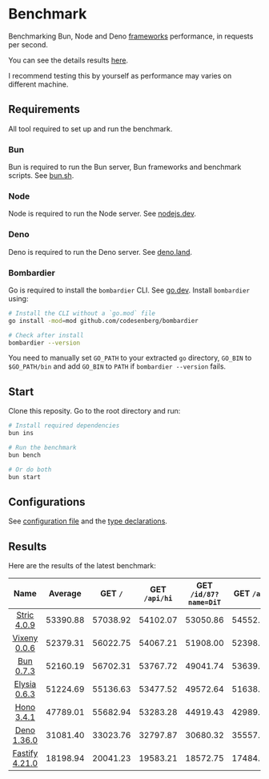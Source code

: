 # Benchmark
Benchmarking Bun, Node and Deno [frameworks](/src) performance, in requests per second.

You can see the details results [here](/results/index.md). 

I recommend testing this by yourself as performance may varies on different machine.

## Requirements
All tool required to set up and run the benchmark.

### Bun
Bun is required to run the Bun server, Bun frameworks and benchmark scripts. See [bun.sh](https://bun.sh).

### Node
Node is required to run the Node server. See [nodejs.dev](https://nodejs.dev).

### Deno
Deno is required to run the Deno server. See [deno.land](https://deno.land).

### Bombardier
Go is required to install the `bombardier` CLI. See [go.dev](https://go.dev).
Install `bombardier` using:
```bash
# Install the CLI without a `go.mod` file
go install -mod=mod github.com/codesenberg/bombardier

# Check after install
bombardier --version
```
You need to manually set `GO_PATH` to your extracted `go` directory, `GO_BIN` to `$GO_PATH/bin` and add `GO_BIN` to `PATH` if `bombardier --version` fails.

## Start
Clone this reposity. Go to the root directory and run:
```bash
# Install required dependencies
bun ins

# Run the benchmark
bun bench

# Or do both
bun start
```

## Configurations
See [configuration file](/config.ts) and the [type declarations](/lib/types.ts). 

## Results
Here are the results of the latest benchmark:

| Name | Average | GET `/` | GET `/api/hi` | GET `/id/87?name=DiT` | GET `/a/b` | POST `/api/json` |
|  :---: | :---: | :---: | :---: | :---: | :---: | :---: |
| [Stric 4.0.9](/results/Stric) | 53390.88 | 57038.92 | 54102.07 | 53050.86 | 54552.39 | 48210.14 |
| [Vixeny 0.0.6](/results/Vixeny) | 52379.31 | 56022.75 | 54067.21 | 51908.00 | 52398.83 | 47499.78 |
| [Bun 0.7.3](/results/Bun) | 52160.19 | 56702.31 | 53767.72 | 49041.74 | 53639.93 | 47649.27 |
| [Elysia 0.6.3](/results/Elysia) | 51224.69 | 55136.63 | 53477.52 | 49572.64 | 51638.91 | 46297.73 |
| [Hono 3.4.1](/results/Hono) | 47789.01 | 55682.94 | 53283.28 | 44919.43 | 42989.91 | 42069.51 |
| [Deno 1.36.0](/results/Deno) | 31081.40 | 33023.76 | 32797.87 | 30680.32 | 35557.59 | 23347.48 |
| [Fastify 4.21.0](/results/Fastify) | 18198.94 | 20041.23 | 19583.21 | 18572.75 | 17484.94 | 15312.59 |